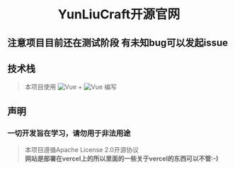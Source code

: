 <h1 align='center'>YunLiuCraft开源官网</h1>

## 注意项目目前还在测试阶段 有未知bug可以发起issue

## 技术栈
> 本项目使用 ![Vue](https://img.shields.io/badge/Vue3-%234FC08D?logo=vue.js&logoColor=white) + ![Vue](https://img.shields.io/badge/Less-%231D365D?logo=less&logoColor=white)
 编写

## 声明

### 一切开发旨在学习，请勿用于非法用途
> 本项目遵循Apache License 2.0开源协议  
> **网站是部署在vercel上的所以里面的一些关于vercel的东西可以不管:-)**  